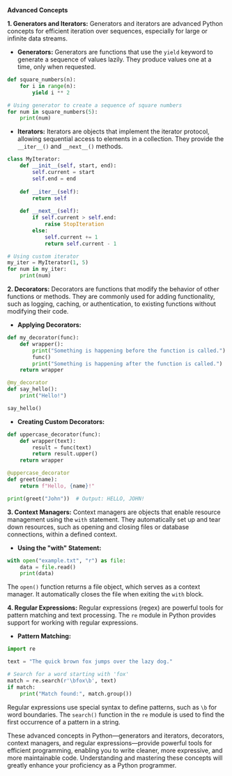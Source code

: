 **Advanced Concepts**

**1. Generators and Iterators:**
Generators and iterators are advanced Python concepts for efficient iteration over sequences, especially for large or infinite data streams.

- **Generators:** Generators are functions that use the `yield` keyword to generate a sequence of values lazily. They produce values one at a time, only when requested.
```python
def square_numbers(n):
    for i in range(n):
        yield i ** 2

# Using generator to create a sequence of square numbers
for num in square_numbers(5):
    print(num)
```

- **Iterators:** Iterators are objects that implement the iterator protocol, allowing sequential access to elements in a collection. They provide the `__iter__()` and `__next__()` methods.
```python
class MyIterator:
    def __init__(self, start, end):
        self.current = start
        self.end = end
    
    def __iter__(self):
        return self
    
    def __next__(self):
        if self.current > self.end:
            raise StopIteration
        else:
            self.current += 1
            return self.current - 1

# Using custom iterator
my_iter = MyIterator(1, 5)
for num in my_iter:
    print(num)
```

**2. Decorators:**
Decorators are functions that modify the behavior of other functions or methods. They are commonly used for adding functionality, such as logging, caching, or authentication, to existing functions without modifying their code.

- **Applying Decorators:**
```python
def my_decorator(func):
    def wrapper():
        print("Something is happening before the function is called.")
        func()
        print("Something is happening after the function is called.")
    return wrapper

@my_decorator
def say_hello():
    print("Hello!")

say_hello()
```

- **Creating Custom Decorators:**
```python
def uppercase_decorator(func):
    def wrapper(text):
        result = func(text)
        return result.upper()
    return wrapper

@uppercase_decorator
def greet(name):
    return f"Hello, {name}!"

print(greet("John"))  # Output: HELLO, JOHN!
```

**3. Context Managers:**
Context managers are objects that enable resource management using the `with` statement. They automatically set up and tear down resources, such as opening and closing files or database connections, within a defined context.

- **Using the "with" Statement:**
```python
with open("example.txt", "r") as file:
    data = file.read()
    print(data)
```
The `open()` function returns a file object, which serves as a context manager. It automatically closes the file when exiting the `with` block.

**4. Regular Expressions:**
Regular expressions (regex) are powerful tools for pattern matching and text processing. The `re` module in Python provides support for working with regular expressions.

- **Pattern Matching:**
```python
import re

text = "The quick brown fox jumps over the lazy dog."

# Search for a word starting with 'fox'
match = re.search(r'\bfox\b', text)
if match:
    print("Match found:", match.group())
```
Regular expressions use special syntax to define patterns, such as `\b` for word boundaries. The `search()` function in the `re` module is used to find the first occurrence of a pattern in a string.

These advanced concepts in Python—generators and iterators, decorators, context managers, and regular expressions—provide powerful tools for efficient programming, enabling you to write cleaner, more expressive, and more maintainable code. Understanding and mastering these concepts will greatly enhance your proficiency as a Python programmer.
